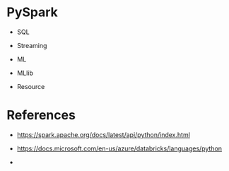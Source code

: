 # PySpark

- SQL

- Streaming

- ML

- MLlib

- Resource




# References

- https://spark.apache.org/docs/latest/api/python/index.html

- https://docs.microsoft.com/en-us/azure/databricks/languages/python
- 
